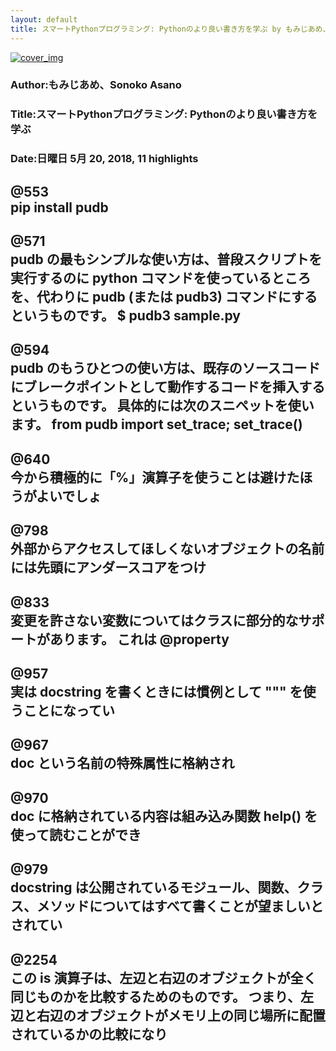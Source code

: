 ```yaml
---
layout: default
title: スマートPythonプログラミング: Pythonのより良い書き方を学ぶ by もみじあめ、Sonoko Asano
---
```


[![cover_img](http://images-jp.amazon.com/images/P/B01CX2AVUG.09.MZZZZZZZ.jpg)](https://www.amazon.co.jp/dp/B01CX2AVUG)  
### Author:もみじあめ、Sonoko Asano  
### Title:スマートPythonプログラミング: Pythonのより良い書き方を学ぶ  
### Date:日曜日 5月 20, 2018, 11 highlights
  
@553  
pip install pudb  
----
  
@571  
pudb の最もシンプルな使い方は、普段スクリプトを実行するのに python コマンドを使っているところを、代わりに pudb (または pudb3) コマンドにするというものです。 $ pudb3 sample.py  
----
  
@594  
pudb のもうひとつの使い方は、既存のソースコードにブレークポイントとして動作するコードを挿入するというものです。 具体的には次のスニペットを使います。 from pudb import set_trace; set_trace()  
----
  
@640  
今から積極的に「%」演算子を使うことは避けたほうがよいでしょ  
----
  
@798  
外部からアクセスしてほしくないオブジェクトの名前には先頭にアンダースコアをつけ  
----
  
@833  
変更を許さない変数についてはクラスに部分的なサポートがあります。 これは @property  
----
  
@957  
実は docstring を書くときには慣例として """ を使うことになってい  
----
  
@967  
__doc__ という名前の特殊属性に格納され  
----
  
@970  
__doc__ に格納されている内容は組み込み関数 help() を使って読むことができ  
----
  
@979  
docstring は公開されているモジュール、関数、クラス、メソッドについてはすべて書くことが望ましいとされてい  
----
  
@2254  
この is 演算子は、左辺と右辺のオブジェクトが全く同じものかを比較するためのものです。 つまり、左辺と右辺のオブジェクトがメモリ上の同じ場所に配置されているかの比較になり  
----